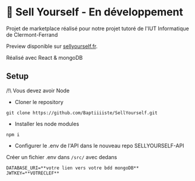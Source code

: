 # 💫 Sell Yourself - En développement
Projet de marketplace réalisé pour notre projet tutoré de l'IUT Informatique de Clermont-Ferrand

Preview disponible sur [sellyourself.fr](https://sellyourself.fr).

Réalisé avec React & mongoDB

## Setup

/!\ Vous devez avoir Node 

- Cloner le repository
```
git clone https://github.com/Baptiiiiste/SellYourself.git
```

- Installer les node modules
```
npm i
```

- Configurer le .env de l'API dans le nouveau repo SELLYOURSELF-API

Créer un fichier .env dans `/src/` avec dedans 
```
DATABASE_URI=**votre lien vers votre bdd mongoDB**
JWTKEY=**VOTRECLEF**
```
